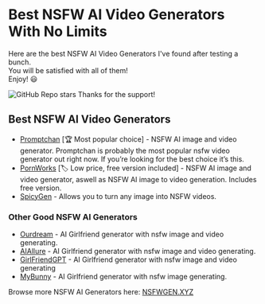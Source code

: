 # Best NSFW AI Video Generators With No Limits

Here are the best NSFW AI Video Generators I've found after testing a bunch. \
You will be satisfied with all of them!\
Enjoy! 😃 

![GitHub Repo stars](https://img.shields.io/github/stars/nsfw-ai-video-generator/nsfw-ai-video-generator-no-limit?style=social)
Thanks for the support!

## Best NSFW AI Video Generators

* [Promptchan](https://nsfwgen.xyz/promptchan) [🏆 Most popular choice] - NSFW AI image and video generator. Promptchan is probably the most popular nsfw video generator out right now. If you’re looking for the best choice it’s this.
* [PornWorks](https://nsfwgen.xyz/pornworks) [🏷️ Low price, free version included] - NSFW AI image and video generator, aswell as NSFW AI image to video generation. Includes free version.
* [SpicyGen](https://nsfwgen.xyz/spicygen) - Allows you to turn any image into NSFW videos.

### Other Good NSFW AI Generators

* [Ourdream](https://nsfwgen.xyz/ourdream) - AI Girlfriend generator with nsfw image and video generating.
* [AIAllure](https://nsfwgen.xyz/aiallure) - AI Girlfriend generator with nsfw image and video generating.
* [GirlFriendGPT](https://nsfwgen.xyz/girlfriendgpt) - AI Girlfriend generator with nsfw image and video generating
* [MyBunny](https://nsfwgen.xyz/mybunny) - AI Girlfriend generator with nsfw image generating.

Browse more NSFW AI Generators here: [NSFWGEN.XYZ](https://nsfwgen.xyz)
